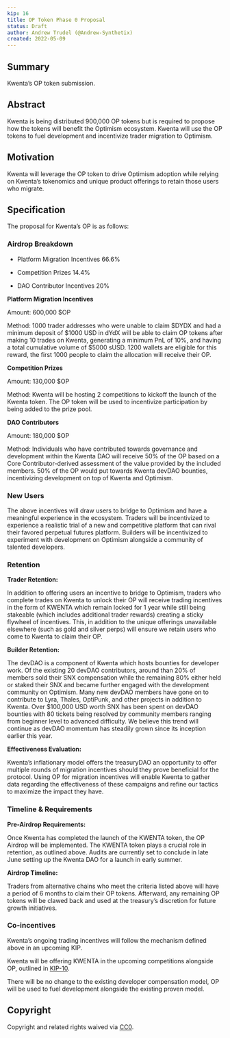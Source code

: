 ```yaml
---
kip: 16
title: OP Token Phase 0 Proposal 
status: Draft
author: Andrew Trudel (@Andrew-Synthetix)
created: 2022-05-09
---
```

 
## Summary
Kwenta’s OP token submission. 
 
## Abstract
Kwenta is being distributed 900,000 OP tokens but is required to propose how the tokens will benefit the Optimism ecosystem. Kwenta will use the OP tokens to fuel development and incentivize trader migration to Optimism. 
 
## Motivation
Kwenta will leverage the OP token to drive Optimism adoption while relying on Kwenta’s tokenomics and unique product offerings to retain those users who migrate. 
 
## Specification
The proposal for Kwenta’s OP is as follows:

### Airdrop Breakdown

- Platform Migration Incentives 66.6%

- Competition Prizes 14.4%

- DAO Contributor Incentives 20%

**Platform Migration Incentives**

Amount: 600,000 $OP

Method: 1000 trader addresses who were unable to claim $DYDX and had a minimum deposit of $1000 USD in dYdX will be able to claim OP tokens after making 10 trades on Kwenta, generating a minimum PnL of 10%, and having a total cumulative volume of $5000 sUSD. 1200 wallets are eligible for this reward, the first 1000 people to claim the allocation will receive their OP.

**Competition Prizes**

Amount: 130,000 $OP

Method: Kwenta will be hosting 2 competitions to kickoff the launch of the Kwenta token. The OP token will be used to incentivize participation by being added to the prize pool.

**DAO Contributors**

Amount: 180,000 $OP

Method: Individuals who have contributed towards governance and development within the Kwenta DAO will receive 50% of the OP based on a Core Contributor-derived assessment of the value provided by the included members. 50% of the OP would put towards Kwenta devDAO bounties, incentivizing development on top of Kwenta and Optimism.

### New Users

The above incentives will draw users to bridge to Optimism and have a meaningful experience in the ecosystem. Traders will be incentivized to experience a realistic trial of a new and competitive platform that can rival their favored perpetual futures platform. Builders will be incentivized to experiment with development on Optimism alongside a community of talented developers.

### Retention

**Trader Retention:**

In addition to offering users an incentive to bridge to Optimism, traders who complete trades on Kwenta to unlock their OP will receive trading incentives in the form of KWENTA which remain locked for 1 year while still being stakeable (which includes additional trader rewards) creating a sticky flywheel of incentives. This, in addition to the unique offerings unavailable elsewhere (such as gold and silver perps) will ensure we retain users who come to Kwenta to claim their OP.

**Builder Retention:**

The devDAO is a component of Kwenta which hosts bounties for developer work. Of the existing 20 devDAO contributors, around than 20% of members sold their SNX compensation while the remaining 80% either held or staked their SNX and became further engaged with the development community on Optimism. Many new devDAO members have gone on to contribute to Lyra, Thales, OptiPunk, and other projects in addition to Kwenta. Over $100,000 USD worth SNX has been spent on devDAO bounties with 80 tickets being resolved by community members ranging from beginner level to advanced difficulty. We believe this trend will continue as devDAO momentum has steadily grown since its inception earlier this year.

**Effectiveness Evaluation:**

Kwenta’s inflationary model offers the treasuryDAO an opportunity to offer multiple rounds of migration incentives should they prove beneficial for the protocol. Using OP for migration incentives will enable Kwenta to gather data regarding the effectiveness of these campaigns and refine our tactics to maximize the impact they have.

### Timeline & Requirements

**Pre-Airdrop Requirements:**

Once Kwenta has completed the launch of the KWENTA token, the OP Airdrop will be implemented. The KWENTA token plays a crucial role in retention, as outlined above. Audits are currently set to conclude in late June setting up the Kwenta DAO for a launch in early summer.

**Airdrop Timeline:**

Traders from alternative chains who meet the criteria listed above will have a period of 6 months to claim their OP tokens. Afterward, any remaining OP tokens will be clawed back and used at the treasury’s discretion for future growth initiatives.

### Co-incentives

Kwenta’s ongoing trading incentives will follow the mechanism defined above in an upcoming KIP.

Kwenta will be offering KWENTA in the upcoming competitions alongside OP, outlined in [KIP-10](https://kips.kwenta.io/kips/kip-10/).

There will be no change to the existing developer compensation model, OP will be used to fuel development alongside the existing proven model.
 
## Copyright
Copyright and related rights waived via [CC0](https://creativecommons.org/publicdomain/zero/1.0/).
 
